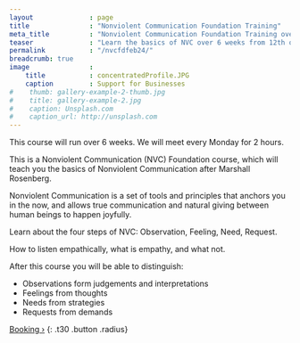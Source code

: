 ```yaml
---
layout              : page
title               : "Nonviolent Communication Foundation Training"
meta_title          : "Nonviolent Communication Foundation Training over 6 weeks from 12th of February to 18th of March NVC"
teaser              : "Learn the basics of NVC over 6 weeks from 12th of February to 18th of March"
permalink           : "/nvcfdfeb24/"
breadcrumb: true
image               : 
    title           : concentratedProfile.JPG
    caption         : Support for Businesses
#    thumb: gallery-example-2-thumb.jpg
#    title: gallery-example-2.jpg
#    caption: Unsplash.com
#    caption_url: http://unsplash.com
---
```


This course will run over 6 weeks. We will meet every Monday for 2 hours.

This is a Nonviolent Communication (NVC) Foundation course, which will teach you the basics of Nonviolent Communication after Marshall Rosenberg.

Nonviolent Communication is a set of tools and principles that anchors you in the now, and allows true communication and natural giving between human beings to happen joyfully.

Learn about the four steps of NVC: Observation, Feeling, Need, Request.

How to listen empathically, what is empathy, and what not.

After this course you will be able to distinguish:
- Observations form judgements and interpretations
- Feelings from thoughts
- Needs from strategies
- Requests from demands

[Booking ›](https://app.workshop-angel.com/form.php?h=1&t=0&e=9b9f181d08c3a21f)
{: .t30 .button .radius}
 
